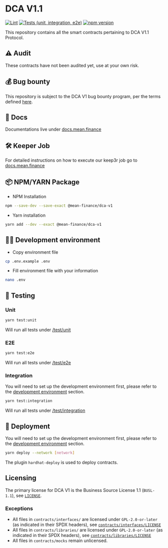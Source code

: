 # DCA V1.1

[![Lint](https://github.com/Mean-Finance/dca-v1.1-core/actions/workflows/lint.yml/badge.svg)](https://github.com/Mean-Finance/dca-v1.1-core/actions/workflows/lint.yml)
[![Tests (unit, integration, e2e)](https://github.com/Mean-Finance/dca-v1.1-core/actions/workflows/tests.yml/badge.svg)](https://github.com/Mean-Finance/dca-v1.1-core/actions/workflows/tests.yml)
[![npm version](https://img.shields.io/npm/v/@mean-finance/dca-v1/latest.svg)](https://www.npmjs.com/package/@mean-finance/dca-v1/v/latest)

This repository contains all the smart contracts pertaining to DCA V1.1 Protocol.

## ⚠️ Audit

These contracts have not been audited yet, use at your own risk.

## 💰 Bug bounty

This repository is subject to the DCA V1 bug bounty program, per the terms defined [here](./BUG_BOUNTY.md).

## 📖 Docs

Documentations live under [docs.mean.finance](https://docs.mean.finance)

## 🛠️ Keeper Job

For detailed instructions on how to execute our keep3r job go to [docs.mean.finance](https://docs.mean.finance/guides/keep3r-job)

## 📦 NPM/YARN Package

- NPM Installation

```bash
npm --save-dev --save-exact @mean-finance/dca-v1
```

- Yarn installation

```bash
yarn add --dev --exact @mean-finance/dca-v1
```

## 👨‍💻 Development environment

- Copy environment file

```bash
cp .env.example .env
```

- Fill environment file with your information

```bash
nano .env
```

## 🧪 Testing

### Unit

```bash
yarn test:unit
```

Will run all tests under [/test/unit](./test/unit)

### E2E

```bash
yarn test:e2e
```

Will run all tests under [/test/e2e](./test/e2e)

### Integration

You will need to set up the development environment first, please refer to the [development environment](#-development-environment) section.

```bash
yarn test:integration
```

Will run all tests under [/test/integration](./test/integration)

## 🚢 Deployment

You will need to set up the development environment first, please refer to the [development environment](#-development-environment) section.

```bash
yarn deploy --network [network]
```

The plugin `hardhat-deploy` is used to deploy contracts.

## Licensing

The primary license for DCA V1 is the Business Source License 1.1 (`BUSL-1.1`), see [`LICENSE`](./LICENSE).

### Exceptions

- All files in `contracts/interfaces/` are licensed under `GPL-2.0-or-later` (as indicated in their SPDX headers), see [`contracts/interfaces/LICENSE`](./contracts/interfaces/LICENSE)
- All files in `contracts/libraries/` are licensed under `GPL-2.0-or-later` (as indicated in their SPDX headers), see [`contracts/libraries/LICENSE`](./contracts/libraries/LICENSE)
- All files in `contracts/mocks` remain unlicensed.
